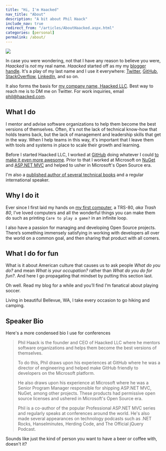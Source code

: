 ```yaml
---
title: "Hi, I'm Haacked"
nav_title: "About"
description: "A bit about Phil Haack"
include_nav: true
redirect_from: "/articles/AboutHaacked.aspx.html"
categories: [personal]
permalink: /about/
---
```


<img src="https://user-images.githubusercontent.com/19977/49780625-33581400-fcc4-11e8-9961-735e6bebdfc8.png" class="profile" />

In case you were wondering, not that I have any reason to believe you were, *Haacked* is *not* my real name. _Haacked_ started off as my my [blogger handle](https://haacked.com/archive/2005/03/12/what-is-your-blogger-handle.aspx "What’s your blogger handle?"). It's a play of my last name and I use it everywhere: [Twitter](https://twitter.com/haacked), [GitHub](https://github.com/haacked), [StackOverflow](https://stackoverflow.com/users/598/haacked), [LinkedIn](https://https://www.linkedin.com/in/haacked/), and so on.

It also forms the basis for [my company name, Haacked LLC](https://haacked.com/archive/2019/01/07/haacked-llc/). Best way to reach me is to DM me on Twitter. For work inquiries, email [phil@haacked.com](mailto:phil@haacked.com).

## What I do

I mentor and advise software organizations to help them become the best versions of themselves. Often, it's not the lack of technical know-how that holds teams back, but the lack of management and leadership skills that get in the way. When I help teams in this way, it's important that I leave them with tools and systems in place to scale their growth and learning.

Before I started Haacked LLC, I worked at [GitHub](http://github.com/) doing whatever I could [to make it even more awesome](https://haacked.com/archive/2018/12/18/leaving-github/). Prior to that I worked at Microsoft on [NuGet](http://nuget.org) and [ASP.NET MVC](https://www.asp.net/mvc) and helped to usher in Microsoft's Open Source era.

I'm also a [published author of several technical books](https://www.amazon.com/Phil-Haack/e/B005G0TNRU/ref=sr_ntt_srch_lnk_1?qid=1546924429&sr=8-1) and a regular international speaker.

## Why I do it

Ever since I first laid my hands on [my first computer](https://haacked.com/archive/2005/06/06/my-first-computer.aspx "This was my first computer"), a TRS-80, *aka Trash 80*, I’ve loved computers and all the wonderful things you can make them do such as printing `Care to play a game?` in an infinite loop.

I also have a passion for managing and developing Open Source projects. There’s something immensely satisfying in working with developers all over the world on a common goal, and then sharing that product with all comers.

## What I do for fun

What is it about American culture that causes us to ask people *What do you do?* and mean *What is your occupation?* rather than *What do you do for fun?*. And here I go propagating that mindset by putting this section last.

Oh well. Read my blog for a while and you’ll find I’m fanatical about playing soccer.

Living in beautiful Bellevue, WA, I take every occasion to go hiking and camping.

## Speaker Bio

Here's a more condensed bio I use for conferences

> Phil Haack is the founder and CEO of Haacked LLC where he mentors software organizations and helps them become the best versions of themselves.
>
> To do this, Phil draws upon his experiences at GitHub where he was a director of engineering and helped make GitHub friendly to developers on the Microsoft platform.
>
> He also draws upon his experience at Microsoft where he was a Senior Program Manager responsible for shipping ASP.NET MVC, NuGet, among other projects. These products had permissive open source licenses and ushered in Microsoft's Open Source era.
> 
> Phil is a co-author of the popular Professional ASP.NET MVC series and regularly speaks at conferences around the world. He's also made several appearances on technology podcasts such as .NET Rocks, Hanselminutes, Herding Code, and The Official jQuery Podcast.

Sounds like just the kind of person you want to have a beer or coffee with, doesn't it?